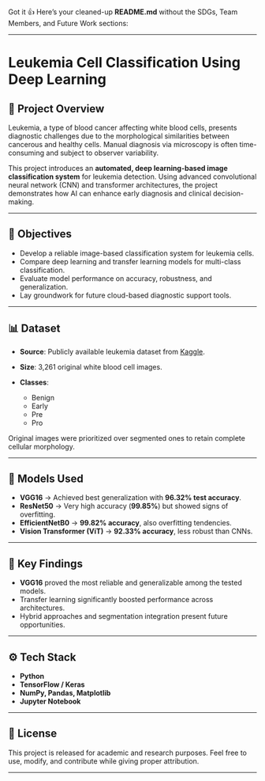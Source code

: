 Got it 👍
Here’s your cleaned-up **README.md** without the SDGs, Team Members, and Future Work sections:

---

# Leukemia Cell Classification Using Deep Learning

## 📌 Project Overview

Leukemia, a type of blood cancer affecting white blood cells, presents diagnostic challenges due to the morphological similarities between cancerous and healthy cells. Manual diagnosis via microscopy is often time-consuming and subject to observer variability.

This project introduces an **automated, deep learning-based image classification system** for leukemia detection. Using advanced convolutional neural network (CNN) and transformer architectures, the project demonstrates how AI can enhance early diagnosis and clinical decision-making.

---

## 🔬 Objectives

* Develop a reliable image-based classification system for leukemia cells.
* Compare deep learning and transfer learning models for multi-class classification.
* Evaluate model performance on accuracy, robustness, and generalization.
* Lay groundwork for future cloud-based diagnostic support tools.

---

## 📊 Dataset

* **Source**: Publicly available leukemia dataset from [Kaggle](https://www.kaggle.com/).
* **Size**: 3,261 original white blood cell images.
* **Classes**:

  * Benign
  * Early
  * Pre
  * Pro

Original images were prioritized over segmented ones to retain complete cellular morphology.

---

## 🧠 Models Used

* **VGG16** → Achieved best generalization with **96.32% test accuracy**.
* **ResNet50** → Very high accuracy (**99.85%**) but showed signs of overfitting.
* **EfficientNetB0** → **99.82% accuracy**, also overfitting tendencies.
* **Vision Transformer (ViT)** → **92.33% accuracy**, less robust than CNNs.

---

## 🚀 Key Findings

* **VGG16** proved the most reliable and generalizable among the tested models.
* Transfer learning significantly boosted performance across architectures.
* Hybrid approaches and segmentation integration present future opportunities.

---

## ⚙️ Tech Stack

* **Python**
* **TensorFlow / Keras**
* **NumPy, Pandas, Matplotlib**
* **Jupyter Notebook**

---

## 📜 License

This project is released for academic and research purposes. Feel free to use, modify, and contribute while giving proper attribution.

---
